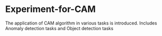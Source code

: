 # Experiment-for-CAM
The application of CAM algorithm in various tasks is introduced. Includes Anomaly detection tasks and Object detection tasks
